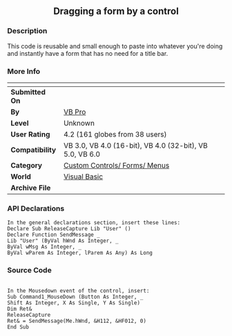 ﻿<div align="center">

## Dragging a form by a control


</div>

### Description

This code is reusable and small enough to paste into whatever you're doing and instantly have a form that has no need for a title bar.
 
### More Info
 


<span>             |<span>
---                |---
**Submitted On**   |
**By**             |[VB Pro](https://github.com/Planet-Source-Code/PSCIndex/blob/master/ByAuthor/vb-pro.md)
**Level**          |Unknown
**User Rating**    |4.2 (161 globes from 38 users)
**Compatibility**  |VB 3\.0, VB 4\.0 \(16\-bit\), VB 4\.0 \(32\-bit\), VB 5\.0, VB 6\.0
**Category**       |[Custom Controls/ Forms/  Menus](https://github.com/Planet-Source-Code/PSCIndex/blob/master/ByCategory/custom-controls-forms-menus__1-4.md)
**World**          |[Visual Basic](https://github.com/Planet-Source-Code/PSCIndex/blob/master/ByWorld/visual-basic.md)
**Archive File**   |[](https://github.com/Planet-Source-Code/vb-pro-dragging-a-form-by-a-control__1-111/archive/master.zip)

### API Declarations

```
In the general declarations section, insert these lines:
Declare Sub ReleaseCapture Lib "User" ()
Declare Function SendMessage _
Lib "User" (ByVal hWnd As Integer, _
ByVal wMsg As Integer, _
ByVal wParem As Integer, lParem As Any) As Long
```


### Source Code

```

In the Mousedown event of the control, insert:
Sub Command1_MouseDown (Button As Integer, _
Shift As Integer, X As Single, Y As Single)
Dim Ret&
ReleaseCapture
Ret& = SendMessage(Me.hWnd, &H112, &HF012, 0)
End Sub
```

